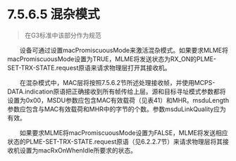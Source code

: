 # 7.5.6.5 混杂模式
>在G3标准中该部分作为规范

　　设备可通过设置macPromiscuousMode来激活混杂模式。如果要求MLME将macPromiscuousMode设置为TRUE，MLME将发送状态为RX_ON的PLME-SET-TRX-STATE.request原语来请求物理层打开其接收机。

　　在混杂模式中，MAC层将按照7.5.6.2节所述处理接收帧，并使用MCPS-DATA.indication原语把正确接收到所有帧传给上层。源和目标寻址模式参数都将设置为0x00，MSDU参数应包含MAC有效载荷（见表41）和MHR。msduLength参数应包含与MAC有效载荷和MHR中的字节的个数。参数msduLinkQuality应为有效。

　　如果要求MLME将macPromiscuousMode设置为FALSE，MLME将发送相应状态的PLME-SET-TRX-STATE.request原语（见6.2.2.7节）来请求物理层将其接收机设置为macRxOnWhenIdle所要求的状态。

